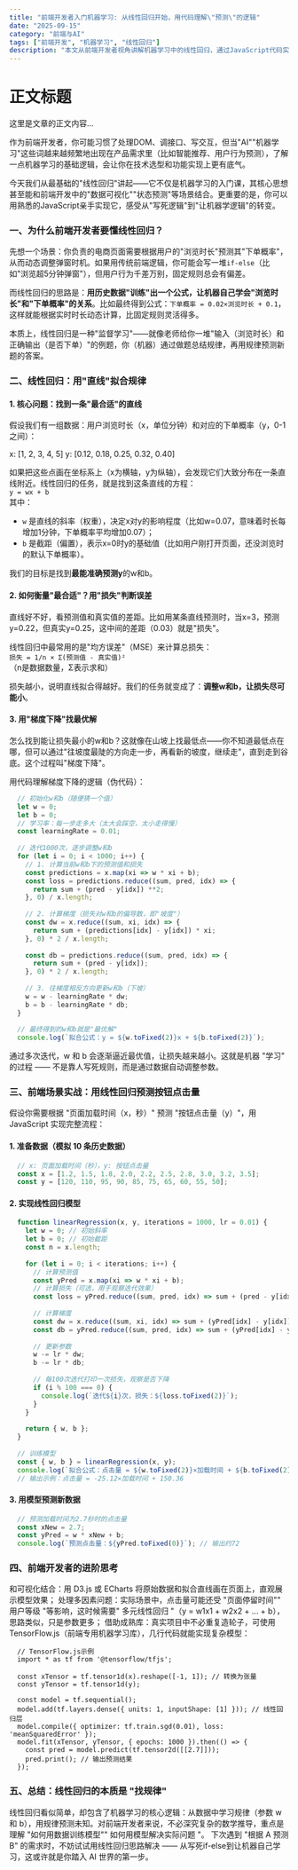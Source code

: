 ```yaml
---
title: "前端开发者入门机器学习: 从线性回归开始，用代码理解\"预测\"的逻辑"
date: "2025-09-15"
category: "前端与AI"
tags: ["前端开发", "机器学习", "线性回归"]
description: "本文从前端开发者视角讲解机器学习中的线性回归，通过JavaScript代码实例，帮助前端工程师理解\"预测\"的核心逻辑，无需深厚数学基础也能入门。"
---
```


# 正文标题

这里是文章的正文内容...

作为前端开发者，你可能习惯了处理DOM、调接口、写交互，但当"AI""机器学习"这些词越来越频繁地出现在产品需求里（比如智能推荐、用户行为预测），了解一点机器学习的基础逻辑，会让你在技术选型和功能实现上更有底气。

今天我们从最基础的"线性回归"讲起——它不仅是机器学习的入门课，其核心思想甚至能和前端开发中的"数据可视化""状态预测"等场景结合。更重要的是，你可以用熟悉的JavaScript亲手实现它，感受从"写死逻辑"到"让机器学逻辑"的转变。


### 一、为什么前端开发者要懂线性回归？
先想一个场景：你负责的电商页面需要根据用户的"浏览时长"预测其"下单概率"，从而动态调整弹窗时机。如果用传统前端逻辑，你可能会写一堆`if-else`（比如"浏览超5分钟弹窗"），但用户行为千差万别，固定规则总会有偏差。

而线性回归的思路是：**用历史数据"训练"出一个公式，让机器自己学会"浏览时长"和"下单概率"的关系**。比如最终得到公式：`下单概率 = 0.02×浏览时长 + 0.1`，这样就能根据实时时长动态计算，比固定规则灵活得多。

本质上，线性回归是一种"监督学习"——就像老师给你一堆"输入（浏览时长）和正确输出（是否下单）"的例题，你（机器）通过做题总结规律，再用规律预测新题的答案。


### 二、线性回归：用"直线"拟合规律
#### 1. 核心问题：找到一条"最合适"的直线
假设我们有一组数据：用户浏览时长（x，单位分钟）和对应的下单概率（y，0-1之间）：

x: [1, 2, 3, 4, 5]
y: [0.12, 0.18, 0.25, 0.32, 0.40]

如果把这些点画在坐标系上（x为横轴，y为纵轴），会发现它们大致分布在一条直线附近。线性回归的任务，就是找到这条直线的方程：  
`y = wx + b`  
其中：
- `w` 是直线的斜率（权重），决定x对y的影响程度（比如w=0.07，意味着时长每增加1分钟，下单概率平均增加0.07）；
- `b` 是截距（偏置），表示x=0时y的基础值（比如用户刚打开页面，还没浏览时的默认下单概率）。

我们的目标是找到**最能准确预测y**的w和b。


#### 2. 如何衡量"最合适"？用"损失"判断误差
直线好不好，看预测值和真实值的差距。比如用某条直线预测时，当x=3，预测y=0.22，但真实y=0.25，这中间的差距（0.03）就是"损失"。

线性回归中最常用的是"均方误差"（MSE）来计算总损失：  
`损失 = 1/n × Σ(预测值 - 真实值)²`  
（n是数据数量，Σ表示求和）

损失越小，说明直线拟合得越好。我们的任务就变成了：**调整w和b，让损失尽可能小**。


#### 3. 用"梯度下降"找最优解
怎么找到能让损失最小的w和b？这就像在山坡上找最低点——你不知道最低点在哪，但可以通过"往坡度最陡的方向走一步，再看新的坡度，继续走"，直到走到谷底。这个过程叫"梯度下降"。

用代码理解梯度下降的逻辑（伪代码）：
```javascript
  // 初始化w和b（随便猜一个值）
  let w = 0;
  let b = 0;
  // 学习率：每一步走多大（太大会踩空，太小走得慢）
  const learningRate = 0.01;
  
  // 迭代1000次，逐步调整w和b
  for (let i = 0; i < 1000; i++) {
    // 1. 计算当前w和b下的预测值和损失
    const predictions = x.map(xi => w * xi + b);
    const loss = predictions.reduce((sum, pred, idx) => {
      return sum + (pred - y[idx]) **2;
    }, 0) / x.length;
  
    // 2. 计算梯度（损失对w和b的偏导数，即"坡度"）
    const dw = x.reduce((sum, xi, idx) => {
      return sum + (predictions[idx] - y[idx]) * xi;
    }, 0) * 2 / x.length;
  
    const db = predictions.reduce((sum, pred, idx) => {
      return sum + (pred - y[idx]);
    }, 0) * 2 / x.length;
  
    // 3. 往梯度相反方向更新w和b（下坡）
    w = w - learningRate * dw;
    b = b - learningRate * db;
  }
  
  // 最终得到的w和b就是"最优解"
  console.log(`拟合公式：y = ${w.toFixed(2)}x + ${b.toFixed(2)}`);
```

通过多次迭代，w 和 b 会逐渐逼近最优值，让损失越来越小。这就是机器 "学习" 的过程 —— 不是靠人写死规则，而是通过数据自动调整参数。


### 三、前端场景实战：用线性回归预测按钮点击量
假设你需要根据 "页面加载时间（x，秒）" 预测 "按钮点击量（y）"，用 JavaScript 实现完整流程：
#### 1. 准备数据（模拟 10 条历史数据）

```javascript
  // x: 页面加载时间（秒），y: 按钮点击量
  const x = [1.2, 1.5, 1.8, 2.0, 2.2, 2.5, 2.8, 3.0, 3.2, 3.5];
  const y = [120, 110, 95, 90, 85, 75, 65, 60, 55, 50];
```
#### 2. 实现线性回归模型

```javascript
  function linearRegression(x, y, iterations = 1000, lr = 0.01) {
    let w = 0; // 初始斜率
    let b = 0; // 初始截距
    const n = x.length;
  
    for (let i = 0; i < iterations; i++) {
      // 计算预测值
      const yPred = x.map(xi => w * xi + b);
      // 计算损失（可选，用于观察迭代效果）
      const loss = yPred.reduce((sum, pred, idx) => sum + (pred - y[idx])** 2, 0) / n;
      
      // 计算梯度
      const dw = x.reduce((sum, xi, idx) => sum + (yPred[idx] - y[idx]) * xi, 0) * (2 / n);
      const db = yPred.reduce((sum, pred, idx) => sum + (yPred[idx] - y[idx]), 0) * (2 / n);
      
      // 更新参数
      w -= lr * dw;
      b -= lr * db;
  
      // 每100次迭代打印一次损失，观察是否下降
      if (i % 100 === 0) {
        console.log(`迭代${i}次，损失：${loss.toFixed(2)}`);
      }
    }
  
    return { w, b };
  }
  
  // 训练模型
  const { w, b } = linearRegression(x, y);
  console.log(`拟合公式：点击量 = ${w.toFixed(2)}×加载时间 + ${b.toFixed(2)}`);
  // 输出示例：点击量 = -25.12×加载时间 + 150.36
```
#### 3. 用模型预测新数据

```javascript
  // 预测加载时间为2.7秒时的点击量
  const xNew = 2.7;
  const yPred = w * xNew + b;
  console.log(`预测点击量：${yPred.toFixed(0)}`); // 输出约72
```
### 四、前端开发者的进阶思考
和可视化结合：用 D3.js 或 ECharts 将原始数据和拟合直线画在页面上，直观展示模型效果；
处理多因素问题：实际场景中，点击量可能还受 "页面停留时间"" 用户等级 "等影响，这时候需要" 多元线性回归 "（y = w1x1 + w2x2 + ... + b），思路类似，只是参数更多；
借助成熟库：真实项目中不必重复造轮子，可使用 TensorFlow.js（前端专用机器学习库），几行代码就能实现复杂模型：

```
  // TensorFlow.js示例
  import * as tf from '@tensorflow/tfjs';
  
  const xTensor = tf.tensor1d(x).reshape([-1, 1]); // 转换为张量
  const yTensor = tf.tensor1d(y);
  
  const model = tf.sequential();
  model.add(tf.layers.dense({ units: 1, inputShape: [1] })); // 线性回归层
  model.compile({ optimizer: tf.train.sgd(0.01), loss: 'meanSquaredError' });
  model.fit(xTensor, yTensor, { epochs: 1000 }).then(() => {
    const pred = model.predict(tf.tensor2d([[2.7]]));
    pred.print(); // 输出预测结果
  });
```
### 五、总结：线性回归的本质是 "找规律"
线性回归看似简单，却包含了机器学习的核心逻辑：从数据中学习规律（参数 w 和 b），用规律预测未知。对前端开发者来说，不必深究复杂的数学推导，重点是理解 "如何用数据训练模型"" 如何用模型解决实际问题 "。
下次遇到 "根据 A 预测 B" 的需求时，不妨试试用线性回归思路解决 —— 从写死if-else到让机器自己学习，这或许就是你踏入 AI 世界的第一步。
